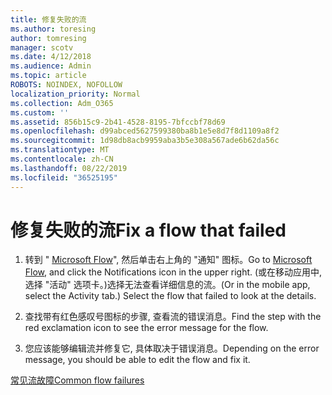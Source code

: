 ```yaml
---
title: 修复失败的流
ms.author: toresing
author: tomresing
manager: scotv
ms.date: 4/12/2018
ms.audience: Admin
ms.topic: article
ROBOTS: NOINDEX, NOFOLLOW
localization_priority: Normal
ms.collection: Adm_O365
ms.custom: ''
ms.assetid: 856b15c9-2b41-4528-8195-7bfccbf78d69
ms.openlocfilehash: d99abced5627599380ba8b1e5e8d7f8d1109a8f2
ms.sourcegitcommit: 1d98db8acb9959aba3b5e308a567ade6b62da56c
ms.translationtype: MT
ms.contentlocale: zh-CN
ms.lasthandoff: 08/22/2019
ms.locfileid: "36525195"
---
```

# <a name="fix-a-flow-that-failed"></a><span data-ttu-id="1ca9e-102">修复失败的流</span><span class="sxs-lookup"><span data-stu-id="1ca9e-102">Fix a flow that failed</span></span>

1. <span data-ttu-id="1ca9e-103">转到 " [Microsoft Flow](https://flow.microsoft.com/)", 然后单击右上角的 "通知" 图标。</span><span class="sxs-lookup"><span data-stu-id="1ca9e-103">Go to [Microsoft Flow](https://flow.microsoft.com/), and click the Notifications icon in the upper right.</span></span> <span data-ttu-id="1ca9e-104">(或在移动应用中, 选择 "活动" 选项卡。)选择无法查看详细信息的流。</span><span class="sxs-lookup"><span data-stu-id="1ca9e-104">(Or in the mobile app, select the Activity tab.) Select the flow that failed to look at the details.</span></span>
    
2. <span data-ttu-id="1ca9e-105">查找带有红色感叹号图标的步骤, 查看流的错误消息。</span><span class="sxs-lookup"><span data-stu-id="1ca9e-105">Find the step with the red exclamation icon to see the error message for the flow.</span></span>
    
3. <span data-ttu-id="1ca9e-106">您应该能够编辑流并修复它, 具体取决于错误消息。</span><span class="sxs-lookup"><span data-stu-id="1ca9e-106">Depending on the error message, you should be able to edit the flow and fix it.</span></span> 
    
[<span data-ttu-id="1ca9e-107">常见流故障</span><span class="sxs-lookup"><span data-stu-id="1ca9e-107">Common flow failures</span></span>](https://go.microsoft.com/fwlink/?linkid=872110)
  

